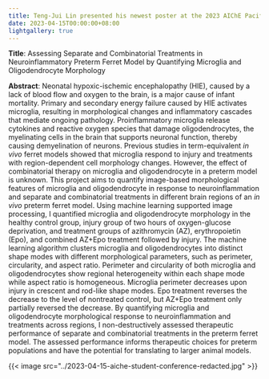 ```yaml
---
title: Teng-Jui Lin presented his newest poster at the 2023 AIChE Pacific Northwest Student Regional Conference.
date: 2023-04-15T00:00:00+08:00
lightgallery: true
---
```


**Title**: Assessing Separate and Combinatorial Treatments in Neuroinflammatory Preterm Ferret Model by Quantifying Microglia and Oligodendrocyte Morphology

**Abstract**: Neonatal hypoxic-ischemic encephalopathy (HIE), caused by a lack of blood flow and oxygen to the brain, is a major cause of infant mortality. Primary and secondary energy failure caused by HIE activates microglia, resulting in morphological changes and inflammatory cascades that mediate ongoing pathology. Proinflammatory microglia release cytokines and reactive oxygen species that damage oligodendrocytes, the myelinating cells in the brain that supports neuronal function, thereby causing demyelination of neurons. Previous studies in term-equivalent *in vivo* ferret models showed that microglia respond to injury and treatments with region-dependent cell morphology changes. However, the effect of combinatorial therapy on microglia and oligodendrocyte in a preterm model is unknown. This project aims to quantify image-based morphological features of microglia and oligodendrocyte in response to neuroinflammation and separate and combinatorial treatments in different brain regions of an *in vivo* preterm ferret model. Using machine learning supported image processing, I quantified microglia and oligodendrocyte morphology in the healthy control group, injury group of two hours of oxygen-glucose deprivation, and treatment groups of azithromycin (AZ), erythropoietin (Epo), and combined AZ+Epo treatment followed by injury. The machine learning algorithm clusters microglia and oligodendrocytes into distinct shape modes with different morphological parameters, such as perimeter, circularity, and aspect ratio. Perimeter and circularity of both microglia and oligodendrocytes show regional heterogeneity within each shape mode while aspect ratio is homogeneous. Microglia perimeter decreases upon injury in crescent and rod-like shape modes. Epo treatment reverses the decrease to the level of nontreated control, but AZ+Epo treatment only partially reversed the decrease. By quantifying microglia and oligodendrocyte morphological response to neuroinflammation and treatments across regions, I non-destructively assessed therapeutic performance of separate and combinatorial treatments in the preterm ferret model. The assessed performance informs therapeutic choices for preterm populations and have the potential for translating to larger animal models.

{{< image src="../2023-04-15-aiche-student-conference-redacted.jpg" >}}
